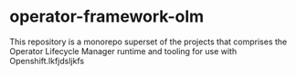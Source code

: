 # operator-framework-olm

This repository is a monorepo superset of the projects that comprises the Operator Lifecycle Manager runtime and tooling for use with Openshift.lkfjdsljkfs
